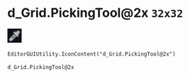 # d_Grid.PickingTool@2x `32x32`
<img src="/img/d_Grid.PickingTool.png" width=32 height=32>

``` CSharp
EditorGUIUtility.IconContent("d_Grid.PickingTool@2x")
```
```
d_Grid.PickingTool@2x
```
